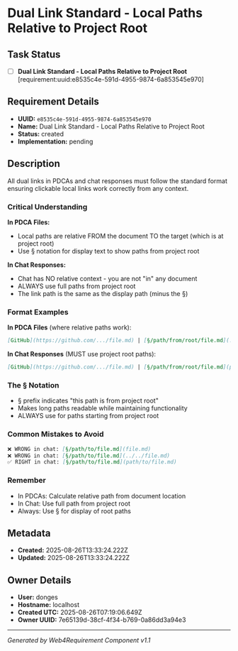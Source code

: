 # Dual Link Standard - Local Paths Relative to Project Root

## Task Status
- [ ] **Dual Link Standard - Local Paths Relative to Project Root** [requirement:uuid:e8535c4e-591d-4955-9874-6a853545e970]

## Requirement Details

- **UUID:** `e8535c4e-591d-4955-9874-6a853545e970`
- **Name:** Dual Link Standard - Local Paths Relative to Project Root
- **Status:** created
- **Implementation:** pending

## Description

All dual links in PDCAs and chat responses must follow the standard format ensuring clickable local links work correctly from any context.

### **Critical Understanding**

**In PDCA Files:**
- Local paths are relative FROM the document TO the target (which is at project root)
- Use § notation for display text to show paths from project root

**In Chat Responses:**
- Chat has NO relative context - you are not "in" any document
- ALWAYS use full paths from project root
- The link path is the same as the display path (minus the §)

### **Format Examples**

**In PDCA Files** (where relative paths work):
```markdown
[GitHub](https://github.com/.../file.md) | [§/path/from/root/file.md](../../../relative/path/to/file.md)
```

**In Chat Responses** (MUST use project root paths):
```markdown
[GitHub](https://github.com/.../file.md) | [§/path/from/root/file.md](path/from/root/file.md)
```

### **The § Notation**
- § prefix indicates "this path is from project root"
- Makes long paths readable while maintaining functionality
- ALWAYS use for paths starting from project root

### **Common Mistakes to Avoid**
```markdown
❌ WRONG in chat: [§/path/to/file.md](file.md)
❌ WRONG in chat: [§/path/to/file.md](../../file.md)
✅ RIGHT in chat: [§/path/to/file.md](path/to/file.md)
```

### **Remember**
- In PDCAs: Calculate relative path from document location
- In Chat: Use full path from project root
- Always: Use § for display of root paths

## Metadata

- **Created:** 2025-08-26T13:33:24.222Z
- **Updated:** 2025-08-26T13:33:24.222Z

## Owner Details

- **User:** donges
- **Hostname:** localhost
- **Created UTC:** 2025-08-26T07:19:06.649Z
- **Owner UUID:** 7e65139d-38cf-4f34-b769-0a86dd3a94e3

---

*Generated by Web4Requirement Component v1.1*